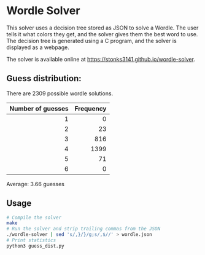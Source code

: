 # Wordle Solver
This solver uses a decision tree stored as JSON to solve a Wordle. The user tells it what colors they get, and the solver gives them the best word to use. The decision tree is generated using a C program, and the solver is displayed as a webpage.

The solver is available online at https://stonks3141.github.io/wordle-solver.

## Guess distribution:

There are 2309 possible wordle solutions.

| Number of guesses | Frequency |
|-:|-:|
|1|0|
|2|23|
|3|816|
|4|1399|
|5|71|
|6|0|

Average: 3.66 guesses

## Usage
```sh
# Compile the solver
make
# Run the solver and strip trailing commas from the JSON
./wordle-solver | sed 's/,}/}/g;s/,$//' > wordle.json
# Print statistics
python3 guess_dist.py
```
